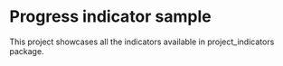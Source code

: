 # Progress indicator sample

This project showcases all the indicators available in project_indicators package.